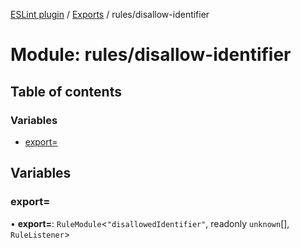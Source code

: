 [ESLint plugin](../index.md) / [Exports](../modules.md) / rules/disallow-identifier

# Module: rules/disallow-identifier

## Table of contents

### Variables

- [export&#x3D;](rules_disallow_identifier.md#export&#x3D;)

## Variables

### export&#x3D;

• **export=**: `RuleModule`<``"disallowedIdentifier"``, readonly `unknown`[], `RuleListener`\>
